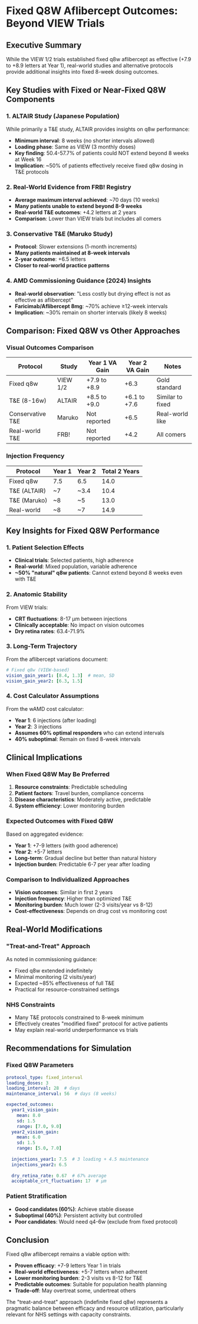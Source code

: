 # Fixed Q8W Aflibercept Outcomes: Beyond VIEW Trials

## Executive Summary

While the VIEW 1/2 trials established fixed q8w aflibercept as effective (+7.9 to +8.9 letters at Year 1), real-world studies and alternative protocols provide additional insights into fixed 8-week dosing outcomes.

## Key Studies with Fixed or Near-Fixed Q8W Components

### 1. ALTAIR Study (Japanese Population)
While primarily a T&E study, ALTAIR provides insights on q8w performance:
- **Minimum interval**: 8 weeks (no shorter intervals allowed)
- **Loading phase**: Same as VIEW (3 monthly doses)
- **Key finding**: 50.4-57.7% of patients could NOT extend beyond 8 weeks at Week 16
- **Implication**: ~50% of patients effectively receive fixed q8w dosing in T&E protocols

### 2. Real-World Evidence from FRB! Registry
- **Average maximum interval achieved**: ~70 days (10 weeks)
- **Many patients unable to extend beyond 8-9 weeks**
- **Real-world T&E outcomes**: +4.2 letters at 2 years
- **Comparison**: Lower than VIEW trials but includes all comers

### 3. Conservative T&E (Maruko Study)
- **Protocol**: Slower extensions (1-month increments)
- **Many patients maintained at 8-week intervals**
- **2-year outcome**: +6.5 letters
- **Closer to real-world practice patterns**

### 4. AMD Commissioning Guidance (2024) Insights
- **Real-world observation**: "Less costly but drying effect is not as effective as aflibercept"
- **Faricimab/Aflibercept 8mg**: ~70% achieve ≥12-week intervals
- **Implication**: ~30% remain on shorter intervals (likely 8 weeks)

## Comparison: Fixed Q8W vs Other Approaches

### Visual Outcomes Comparison

| Protocol | Study | Year 1 VA Gain | Year 2 VA Gain | Notes |
|----------|-------|----------------|----------------|-------|
| Fixed q8w | VIEW 1/2 | +7.9 to +8.9 | +6.3 | Gold standard |
| T&E (8-16w) | ALTAIR | +8.5 to +9.0 | +6.1 to +7.6 | Similar to fixed |
| Conservative T&E | Maruko | Not reported | +6.5 | Real-world like |
| Real-world T&E | FRB! | Not reported | +4.2 | All comers |

### Injection Frequency

| Protocol | Year 1 | Year 2 | Total 2 Years |
|----------|--------|--------|---------------|
| Fixed q8w | 7.5 | 6.5 | 14.0 |
| T&E (ALTAIR) | ~7 | ~3.4 | 10.4 |
| T&E (Maruko) | ~8 | ~5 | 13.0 |
| Real-world | ~8 | ~7 | 14.9 |

## Key Insights for Fixed Q8W Performance

### 1. Patient Selection Effects
- **Clinical trials**: Selected patients, high adherence
- **Real-world**: Mixed population, variable adherence
- **~50% "natural" q8w patients**: Cannot extend beyond 8 weeks even with T&E

### 2. Anatomic Stability
From VIEW trials:
- **CRT fluctuations**: 8-17 μm between injections
- **Clinically acceptable**: No impact on vision outcomes
- **Dry retina rates**: 63.4-71.9%

### 3. Long-Term Trajectory
From the aflibercept variations document:
```yaml
# Fixed q8w (VIEW-based)
vision_gain_year1: [8.4, 1.3]  # mean, SD
vision_gain_year2: [6.3, 1.5]
```

### 4. Cost Calculator Assumptions
From the wAMD cost calculator:
- **Year 1**: 6 injections (after loading)
- **Year 2**: 3 injections
- **Assumes 60% optimal responders** who can extend intervals
- **40% suboptimal**: Remain on fixed 8-week intervals

## Clinical Implications

### When Fixed Q8W May Be Preferred
1. **Resource constraints**: Predictable scheduling
2. **Patient factors**: Travel burden, compliance concerns
3. **Disease characteristics**: Moderately active, predictable
4. **System efficiency**: Lower monitoring burden

### Expected Outcomes with Fixed Q8W
Based on aggregated evidence:
- **Year 1**: +7-9 letters (with good adherence)
- **Year 2**: +5-7 letters
- **Long-term**: Gradual decline but better than natural history
- **Injection burden**: Predictable 6-7 per year after loading

### Comparison to Individualized Approaches
- **Vision outcomes**: Similar in first 2 years
- **Injection frequency**: Higher than optimized T&E
- **Monitoring burden**: Much lower (2-3 visits/year vs 8-12)
- **Cost-effectiveness**: Depends on drug cost vs monitoring cost

## Real-World Modifications

### "Treat-and-Treat" Approach
As noted in commissioning guidance:
- Fixed q8w extended indefinitely
- Minimal monitoring (2 visits/year)
- Expected ~85% effectiveness of full T&E
- Practical for resource-constrained settings

### NHS Constraints
- Many T&E protocols constrained to 8-week minimum
- Effectively creates "modified fixed" protocol for active patients
- May explain real-world underperformance vs trials

## Recommendations for Simulation

### Fixed Q8W Parameters
```yaml
protocol_type: fixed_interval
loading_doses: 3
loading_interval: 28  # days
maintenance_interval: 56  # days (8 weeks)

expected_outcomes:
  year1_vision_gain: 
    mean: 8.0
    sd: 1.5
    range: [7.0, 9.0]
  year2_vision_gain:
    mean: 6.0
    sd: 1.5
    range: [5.0, 7.0]
  
  injections_year1: 7.5  # 3 loading + 4.5 maintenance
  injections_year2: 6.5
  
  dry_retina_rate: 0.67  # 67% average
  acceptable_crt_fluctuation: 17  # μm
```

### Patient Stratification
- **Good candidates (60%)**: Achieve stable disease
- **Suboptimal (40%)**: Persistent activity but controlled
- **Poor candidates**: Would need q4-6w (exclude from fixed protocol)

## Conclusion

Fixed q8w aflibercept remains a viable option with:
- **Proven efficacy**: +7-9 letters Year 1 in trials
- **Real-world effectiveness**: +5-7 letters when adherent
- **Lower monitoring burden**: 2-3 visits vs 8-12 for T&E
- **Predictable outcomes**: Suitable for population health planning
- **Trade-off**: May overtreat some, undertreat others

The "treat-and-treat" approach (indefinite fixed q8w) represents a pragmatic balance between efficacy and resource utilization, particularly relevant for NHS settings with capacity constraints.